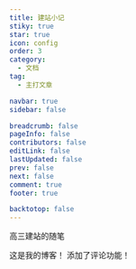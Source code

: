 ```yaml
---
title: 建站小记
stiky: true
star: true
icon: config
order: 3
category:
  - 文档
tag:
  - 主打文章

navbar: true
sidebar: false

breadcrumb: false
pageInfo: false
contributors: false
editLink: false
lastUpdated: false
prev: false
next: false
comment: true
footer: true

backtotop: false
---
```

高三建站的随笔
<!-- more -->

这是我的博客！
添加了评论功能！